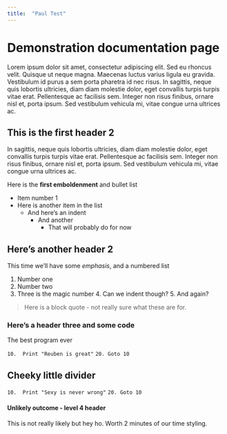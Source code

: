 ```yaml
---
title:  "Paul Test"
---
```

# Demonstration documentation page
Lorem ipsum dolor sit amet, consectetur adipiscing elit. Sed eu rhoncus velit. Quisque ut neque magna. Maecenas luctus varius ligula eu gravida. Vestibulum id purus a sem porta pharetra id nec risus. In sagittis, neque quis lobortis ultricies, diam diam molestie dolor, eget convallis turpis turpis vitae erat. Pellentesque ac facilisis sem. Integer non risus finibus, ornare nisl et, porta ipsum. Sed vestibulum vehicula mi, vitae congue urna ultrices ac.

## This is the first header 2
In sagittis, neque quis lobortis ultricies, diam diam molestie dolor, eget convallis turpis turpis vitae erat. Pellentesque ac facilisis sem. Integer non risus finibus, ornare nisl et, porta ipsum. Sed vestibulum vehicula mi, vitae congue urna ultrices ac.

Here is the **first emboldenment** and bullet list
- Item number 1
- Here is another item in the list
	- And here’s an indent
		- And another
			- That will probably do for now

## Here’s another header 2
This time we’ll have some *emphasis*, and a numbered list

1. Number one
2. Number two
3. Three is the magic number
	4. Can we indent though?
		5. And again?


> Here is a block quote - not really sure what these are for.

### Here’s a header three and some code
The best program ever

``10.  Print "Reuben is great"``
``20. Goto 10``

Cheeky little divider
---- 

``10.  Print "Sexy is never wrong"``
``20. Goto 10``

#### Unlikely outcome - level 4 header
This is not really likely but hey ho.  Worth 2 minutes of our time styling.

